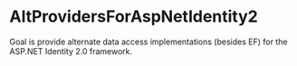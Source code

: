 AltProvidersForAspNetIdentity2
==============================

Goal is provide alternate data access implementations (besides EF) for the ASP.NET Identity 2.0 framework.
